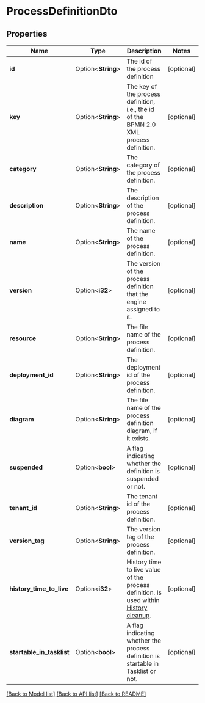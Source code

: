 # ProcessDefinitionDto

## Properties

Name | Type | Description | Notes
------------ | ------------- | ------------- | -------------
**id** | Option<**String**> | The id of the process definition | [optional]
**key** | Option<**String**> | The key of the process definition, i.e., the id of the BPMN 2.0 XML process definition. | [optional]
**category** | Option<**String**> | The category of the process definition. | [optional]
**description** | Option<**String**> | The description of the process definition. | [optional]
**name** | Option<**String**> | The name of the process definition. | [optional]
**version** | Option<**i32**> | The version of the process definition that the engine assigned to it. | [optional]
**resource** | Option<**String**> | The file name of the process definition. | [optional]
**deployment_id** | Option<**String**> | The deployment id of the process definition. | [optional]
**diagram** | Option<**String**> | The file name of the process definition diagram, if it exists. | [optional]
**suspended** | Option<**bool**> | A flag indicating whether the definition is suspended or not. | [optional]
**tenant_id** | Option<**String**> | The tenant id of the process definition. | [optional]
**version_tag** | Option<**String**> | The version tag of the process definition. | [optional]
**history_time_to_live** | Option<**i32**> | History time to live value of the process definition. Is used within [History cleanup](https://docs.camunda.org/manual/7.14/user-guide/process-engine/history/#history-cleanup). | [optional]
**startable_in_tasklist** | Option<**bool**> | A flag indicating whether the process definition is startable in Tasklist or not. | [optional]

[[Back to Model list]](../README.md#documentation-for-models) [[Back to API list]](../README.md#documentation-for-api-endpoints) [[Back to README]](../README.md)


